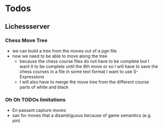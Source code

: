 # Todos

## Lichessserver

### Chess Move Tree

- we can build a tree from the moves out of a pgn file
- now we need to be able to move along the tree
  - because the chess course files do not have to be complete but I want it to be complete until
    the 8th move or so I will have to save the chess courses in a file in some text format I want
    to use S-Expressions
  - I will also have to merge the move tree from the different course parts of white and black

### Oh Oh TODOs limitations

- En passant capture moves
- san for moves that a disambiguous because of game semantics (e.g. pin)
